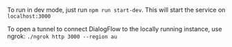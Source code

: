 To run in dev mode, just run `npm run start-dev`. This will start the service on `localhost:3000`

To open a tunnel to connect DialogFlow to the locally running instance, use ngrok: `./ngrok http 3000 --region au`
